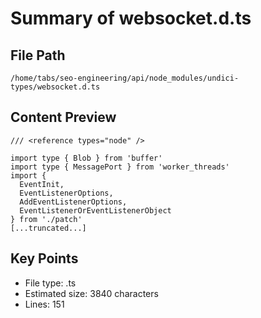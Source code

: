 # Summary of websocket.d.ts
  
## File Path
`/home/tabs/seo-engineering/api/node_modules/undici-types/websocket.d.ts`

## Content Preview
```
/// <reference types="node" />

import type { Blob } from 'buffer'
import type { MessagePort } from 'worker_threads'
import {
  EventInit,
  EventListenerOptions,
  AddEventListenerOptions,
  EventListenerOrEventListenerObject
} from './patch'
[...truncated...]
```

## Key Points
- File type: .ts
- Estimated size: 3840 characters
- Lines: 151
